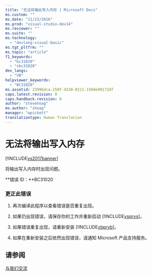 ```yaml
---
title: "无法将输出写入内存 | Microsoft Docs"
ms.custom: ""
ms.date: "11/23/2016"
ms.prod: "visual-studio-dev14"
ms.reviewer: ""
ms.suite: ""
ms.technology: 
  - "devlang-visual-basic"
ms.tgt_pltfrm: ""
ms.topic: "article"
f1_keywords: 
  - "bc31020"
  - "vbc31020"
dev_langs: 
  - "VB"
helpviewer_keywords: 
  - "BC31020"
ms.assetid: 23996dca-250f-4320-8211-1560e90172df
caps.latest.revision: 8
caps.handback.revision: 8
author: "stevehoag"
ms.author: "shoag"
manager: "wpickett"
translationtype: Human Translation
---
```

# 无法将输出写入内存
[!INCLUDE[vs2017banner](../../../csharp/includes/vs2017banner.md)]

将输出写入内存时出现问题。  
  
 **错误 ID：**BC31020  
  
### 更正此错误  
  
1.  再次编译此程序以查看错误是否重复出现。  
  
2.  如果仍出现错误，请保存你的工作并重新启动 [!INCLUDE[vsprvs](../../../csharp/includes/vsprvs_md.md)]。  
  
3.  如果错误重复出现，请重新安装 [!INCLUDE[vbprvb](../../../csharp/programming-guide/concepts/linq/includes/vbprvb_md.md)]。  
  
4.  如果在重新安装之后依然出现错误，请通知 Microsoft 产品支持服务。  
  
## 请参阅  
 [与我们交流](/visual-studio/ide/talk-to-us)